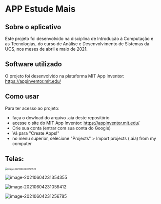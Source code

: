 # APP Estude Mais

## Sobre o aplicativo

Este projeto foi desenvolvido na disciplina de Introdução à Computação e  as Tecnologias, do curso de Análise e Desenvolvimento de Sistemas da UCS, nos meses de abril e maio de 2021.



## Software utilizado

O projeto foi desenvolvido na plataforma MIT App Inventor: https://appinventor.mit.edu/



## Como usar

Para ter acesso ao projeto:

- faça o dowload do arquivo .aia deste repositório
- acesse o site do MIT App Inventor: https://appinventor.mit.edu/
- Crie sua conta (entrar com sua conta do Google)
- Vá para "Create Apps!"
- no menu superior, selecione "Projects" > Import projects (.aia) from my computer

## Telas:



<img src="C:\Users\crist\AppData\Roaming\Typora\typora-user-images\image-20210604230701523.png" alt="image-20210604230701523" style="zoom: 50%;" />

![image-20210604231354355](C:\Users\crist\AppData\Roaming\Typora\typora-user-images\image-20210604231354355.png)



![image-20210604231059412](C:\Users\crist\AppData\Roaming\Typora\typora-user-images\image-20210604231059412.png)



![image-20210604231256785](C:\Users\crist\AppData\Roaming\Typora\typora-user-images\image-20210604231256785.png)
